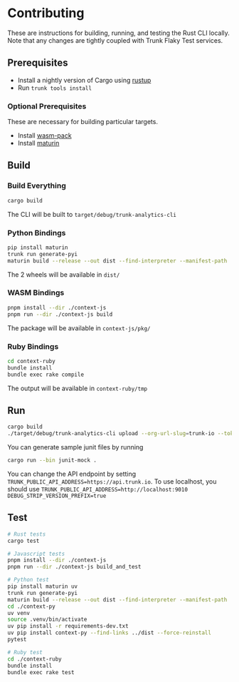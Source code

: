 # Contributing

These are instructions for building, running, and testing the Rust CLI locally. Note that any changes are tightly coupled with Trunk Flaky Test services.

## Prerequisites

- Install a nightly version of Cargo using [rustup](https://doc.rust-lang.org/cargo/getting-started/installation.html)
- Run `trunk tools install`

### Optional Prerequisites

These are necessary for building particular targets.

- Install [wasm-pack](https://rustwasm.github.io/wasm-pack/installer/)
- Install [maturin](https://www.maturin.rs/installation.html)

## Build

### Build Everything

```bash
cargo build
```

The CLI will be built to `target/debug/trunk-analytics-cli`

### Python Bindings

```bash
pip install maturin
trunk run generate-pyi
maturin build --release --out dist --find-interpreter --manifest-path ./context-py/Cargo.toml
```

The 2 wheels will be available in `dist/`

### WASM Bindings

```bash
pnpm install --dir ./context-js
pnpm run --dir ./context-js build
```

The package will be available in `context-js/pkg/`

### Ruby Bindings

```bash
cd context-ruby
bundle install
bundle exec rake compile
```

The output will be available in `context-ruby/tmp`

## Run

```bash
cargo build
./target/debug/trunk-analytics-cli upload --org-url-slug=trunk-io --token=${API_TOKEN} --junit-paths=junit.xml
```

You can generate sample junit files by running

```bash
cargo run --bin junit-mock .
```

You can change the API endpoint by setting `TRUNK_PUBLIC_API_ADDRESS=https://api.trunk.io`. To use localhost, you should use `TRUNK_PUBLIC_API_ADDRESS=http://localhost:9010 DEBUG_STRIP_VERSION_PREFIX=true`

## Test

```bash
# Rust tests
cargo test

# Javascript tests
pnpm install --dir ./context-js
pnpm run --dir ./context-js build_and_test

# Python test
pip install maturin uv
trunk run generate-pyi
maturin build --release --out dist --find-interpreter --manifest-path ./context-py/Cargo.toml
cd ./context-py
uv venv
source .venv/bin/activate
uv pip install -r requirements-dev.txt
uv pip install context-py --find-links ../dist --force-reinstall
pytest

# Ruby test
cd ./context-ruby
bundle install
bundle exec rake test
```
